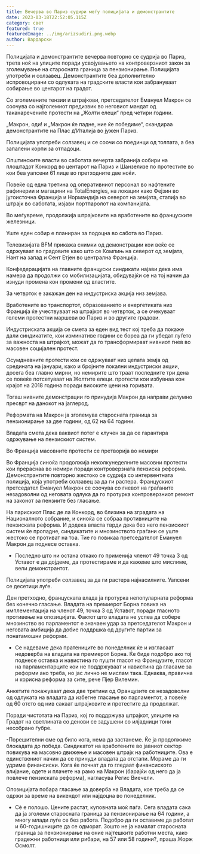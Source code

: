 ```yaml
---
title: Вечерва во Париз судири меѓу полицијата и демонстрантите
date: 2023-03-18T22:52:05.115Z
category: свет
featured: true
featuredImage: ../img/arizsudiri.png.webp
author: Вардарски
---
```


Полицијата и демонстрантите вечерва повторно се судрија во Париз, трета ноќ на улиците поради усвојувањето на контроверзниот закон за зголемување на старосната граница за пензионирање. Полицијата употреби и солзавец. Демонстрантите беа дополнително испровоцирани со одлуката на градските власти кои забрануваат собирање во центарот на градот.

Со зголемените тензии и штрајкови, претседателот Емануел Макрон се соочува со најголемиот предизвик во неговиот мандат од таканаречените протести на „Жолти елеци“ пред четири години.

„Макрон, оди! и „Макрон ќе падне, ние ќе победиме“, скандираа демонстрантите на Плас д’Италија во јужен Париз.

Полицијата употреби солзавец и се соочи со поединци од толпата, а беа запалени корпи за отпадоци.

Општинските власти во саботата вечерта забранија собири на плоштадот Конкорд во центарот на Париз и Шанзелизе по протестите во кои беа уапсени 61 лице во претходните две ноќи.

Повеќе од една третина од оперативниот персонал во нафтените рафинерии и магацини на TotalEnergies, на локации како Фејзин во југоисточна Франција и Нормандија на северот на земјата, стапија во штрајк во саботата, изјави портпаролот на компанијата.

Во меѓувреме, продолжија штрајковите на вработените во француските железници.

Уште еден собир е планиран за подоцна во сабота во Париз.

Телевизијата BFM прикажа снимки од демонстрации кои веќе се одржуваат во градовите како што се Компињ на северот од земјата, Нант на запад и Сент Етјен во централна Франција.

Конфедерацијата на главните француски синдикати најави дека има намера да продолжи со мобилизацијата, обидувајќи се на тој начин да изнуди промена кон промени од властите.

За четврток е закажан ден на индустриска акција низ земјава.

Вработените во транспортот, образованието и енергетиката низ Франција ќе учествуваат на штрајкот во четврток, а се очекуваат големи протестни маршеви во Париз и во другите градови.

Индустриската акција се смета за еден вид тест кој треба да покаже дали синдикатите, кои изминативе години се бореа да ги убедат луѓето за важноста на штрајкот, можат да го трансформираат нивниот гнев во масовен социјален протест.

Осумдневните протести кои се одржуваат низ целата земја од средината на јануари, како и бројните локални индустриски акции, досега беа главно мирни, но немирите што траат последните три дена се повеќе потсетуваат на Жолтите елеци. протести кои избувнаа кон крајот на 2018 година поради високите цени на горивата.

Тогаш нивните демонстрации го принудија Макрон да направи делумно пресврт на данокот на јаглерод.

Реформата на Макрон ја зголемува старосната граница за пензионирање за две години, од 62 на 64 години.

Владата смета дека ваквиот потег е клучен за да се гарантира одржување на пензискиот систем.

Во Франција масовните протести се претворија во немири

Во Франција синоќа продолжија неколкунеделните масовни протести кои прераснаа во немири поради контроверзната пензиска реформа. Демонстрантите повторно жестоко се судрија со интервентната полиција, која употреби солзавец за да ги растера. Францускиот претседател Емануел Макрон се соочува со гневот на граѓаните незадоволни од неговата одлука да го протурка контроверзниот ремонт на законот за пензиите без гласање.

На парискиот Плас де ла Конкорд, во близина на зградата на Националното собрание, и синоќа се собраа противниците на пензиската реформа. И додека власта тврди дека без него пензискиот систем ќе пропадне, синдикатите и мнозинството граѓани се уште жестоко се противат на тоа. Тие го повикаа претседателот Емануел Макрон да поднесе оставка.

- Последно што ни остана откако го применија членот 49 точка 3 од Уставот е да дојдеме, да протестираме и да кажеме што мислиме, вели демонстрантот.

Полицијата употреби солзавец за да ги растера најнасилните. Уапсени се десетици луѓе.

Ден претходно, француската влада ја протурка непопуларната реформа без конечно гласање. Владата на премиерот Борна повика на имплементација на членот 49, точка 3 од Уставот, поради гласното противење на опозицијата. Фактот што владата не успеа да собере мнозинство во парламентот е значаен удар за претседателот Макрон и неговата амбиција да добие поддршка од другите партии за понатамошни реформи.

- Се надеваме дека пратениците во понеделник ќе и изгласаат недоверба на владата на премиерот Борна. Ќе биде подобро ако тој поднесе оставка и навистина го пушти гласот на Французите, гласот на парламентарците кои не поддржуваат и навистина да гласаме за реформи ако треба, но јас лично не мислам така. Еднаква, правична и корисна реформа за сите, рече Пјер Вилемин.

Анкетите покажуваат дека две третини од Французите се незадоволни од одлуката на владата да избегне гласање во парламентот, а повеќе од 60 отсто од нив сакаат штрајковите и протестите да продолжат.

Поради чистотата на Париз, кој го поддржува штрајкот, улиците на Градот на светлината со денови се задушени со илјадници тони несобрано ѓубре.

\-Порешителни сме од било кога, нема да застанеме. Ќе ја продолжиме блокадата до победа. Синдикатот на вработените во јавниот сектор повикува на масовно движење и масовен штрајк на работниците. Ова е единствениот начин да се принуди владата да отстапи. Мораме да ги удриме финансиски. Кога ќе почнат да го гледаат финансиското влијание, одете и плачете на рамо на Макрон (барајќи од него да ја повлече пензиската реформа), нагласува Регис Виечели.

Опозицијата побара гласање за доверба на Владата, кое треба да се одржи за време на викендот или најдоцна во понеделник.

- Сè е полошо. Цените растат, куповната моќ паѓа. Сега владата сака да ја зголеми старосната граница за пензионирање на 64 години, а многу млади луѓе се без работа. Подобро да ги оставиме да работат и 60-годишниците да се одморат. Зошто не ја намалат старосната граница за пензионирање на оние најтешките работни места, како градежни работници или рибари, на 57 или 58 години?, праша Жорж Осмолт.
